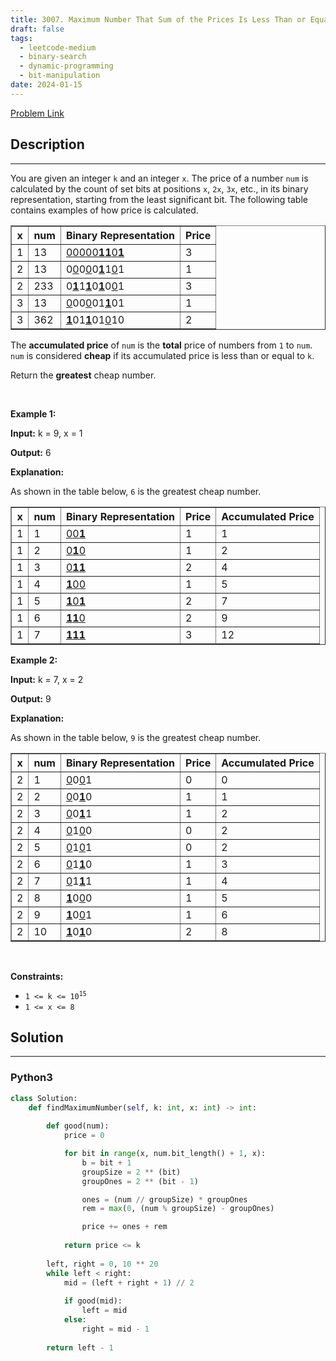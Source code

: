 ```yaml
---
title: 3007. Maximum Number That Sum of the Prices Is Less Than or Equal to K
draft: false
tags: 
  - leetcode-medium
  - binary-search
  - dynamic-programming
  - bit-manipulation
date: 2024-01-15
---
```


[Problem Link](https://leetcode.com/problems/maximum-number-that-sum-of-the-prices-is-less-than-or-equal-to-k/)

## Description

---
<p>You are given an integer <code>k</code> and an integer <code>x</code>. The price of a number&nbsp;<code>num</code> is calculated by the count of <span data-keyword="set-bit">set bits</span> at positions <code>x</code>, <code>2x</code>, <code>3x</code>, etc., in its binary representation, starting from the least significant bit. The following table contains examples of how price is calculated.</p>

<table border="1">
	<tbody>
		<tr>
			<th>x</th>
			<th>num</th>
			<th>Binary Representation</th>
			<th>Price</th>
		</tr>
		<tr>
			<td>1</td>
			<td>13</td>
			<td><u>0</u><u>0</u><u>0</u><u>0</u><u>0</u><strong><u>1</u></strong><strong><u>1</u></strong><u>0</u><strong><u>1</u></strong></td>
			<td>3</td>
		</tr>
		<tr>
			<td>2</td>
			<td>13</td>
			<td>0<u>0</u>0<u>0</u>0<strong><u>1</u></strong>1<u>0</u>1</td>
			<td>1</td>
		</tr>
		<tr>
			<td>2</td>
			<td>233</td>
			<td>0<strong><u>1</u></strong>1<strong><u>1</u></strong>0<strong><u>1</u></strong>0<u>0</u>1</td>
			<td>3</td>
		</tr>
		<tr>
			<td>3</td>
			<td>13</td>
			<td><u>0</u>00<u>0</u>01<strong><u>1</u></strong>01</td>
			<td>1</td>
		</tr>
		<tr>
			<td>3</td>
			<td>362</td>
			<td><strong><u>1</u></strong>01<strong><u>1</u></strong>01<u>0</u>10</td>
			<td>2</td>
		</tr>
	</tbody>
</table>

<p>The&nbsp;<strong>accumulated price</strong>&nbsp;of&nbsp;<code>num</code>&nbsp;is the <b>total</b>&nbsp;price of&nbsp;numbers from <code>1</code> to <code>num</code>. <code>num</code>&nbsp;is considered&nbsp;<strong>cheap</strong>&nbsp;if its accumulated price&nbsp;is less than or equal to <code>k</code>.</p>

<p>Return the <b>greatest</b>&nbsp;cheap number.</p>

<p>&nbsp;</p>
<p><strong class="example">Example 1:</strong></p>

<div class="example-block">
<p><strong>Input:</strong> <span class="example-io">k = 9, x = 1</span></p>

<p><strong>Output:</strong> <span class="example-io">6</span></p>

<p><strong>Explanation:</strong></p>

<p>As shown in the table below, <code>6</code> is the greatest cheap number.</p>

<table border="1">
	<tbody>
		<tr>
			<th>x</th>
			<th>num</th>
			<th>Binary Representation</th>
			<th>Price</th>
			<th>Accumulated Price</th>
		</tr>
		<tr>
			<td>1</td>
			<td>1</td>
			<td><u>0</u><u>0</u><strong><u>1</u></strong></td>
			<td>1</td>
			<td>1</td>
		</tr>
		<tr>
			<td>1</td>
			<td>2</td>
			<td><u>0</u><strong><u>1</u></strong><u>0</u></td>
			<td>1</td>
			<td>2</td>
		</tr>
		<tr>
			<td>1</td>
			<td>3</td>
			<td><u>0</u><strong><u>1</u></strong><strong><u>1</u></strong></td>
			<td>2</td>
			<td>4</td>
		</tr>
		<tr>
			<td>1</td>
			<td>4</td>
			<td><strong><u>1</u></strong><u>0</u><u>0</u></td>
			<td>1</td>
			<td>5</td>
		</tr>
		<tr>
			<td>1</td>
			<td>5</td>
			<td><strong><u>1</u></strong><u>0</u><strong><u>1</u></strong></td>
			<td>2</td>
			<td>7</td>
		</tr>
		<tr>
			<td>1</td>
			<td>6</td>
			<td><strong><u>1</u></strong><strong><u>1</u></strong><u>0</u></td>
			<td>2</td>
			<td>9</td>
		</tr>
		<tr>
			<td>1</td>
			<td>7</td>
			<td><strong><u>1</u></strong><strong><u>1</u></strong><strong><u>1</u></strong></td>
			<td>3</td>
			<td>12</td>
		</tr>
	</tbody>
</table>
</div>

<p><strong class="example">Example 2:</strong></p>

<div class="example-block">
<p><strong>Input:</strong> <span class="example-io">k = 7, x = 2</span></p>

<p><strong>Output:</strong> <span class="example-io">9</span></p>

<p><strong>Explanation:</strong></p>

<p>As shown in the table below, <code>9</code> is the greatest cheap number.</p>

<table border="1">
	<tbody>
		<tr>
			<th>x</th>
			<th>num</th>
			<th>Binary Representation</th>
			<th>Price</th>
			<th>Accumulated Price</th>
		</tr>
		<tr>
			<td>2</td>
			<td>1</td>
			<td><u>0</u>0<u>0</u>1</td>
			<td>0</td>
			<td>0</td>
		</tr>
		<tr>
			<td>2</td>
			<td>2</td>
			<td><u>0</u>0<strong><u>1</u></strong>0</td>
			<td>1</td>
			<td>1</td>
		</tr>
		<tr>
			<td>2</td>
			<td>3</td>
			<td><u>0</u>0<strong><u>1</u></strong>1</td>
			<td>1</td>
			<td>2</td>
		</tr>
		<tr>
			<td>2</td>
			<td>4</td>
			<td><u>0</u>1<u>0</u>0</td>
			<td>0</td>
			<td>2</td>
		</tr>
		<tr>
			<td>2</td>
			<td>5</td>
			<td><u>0</u>1<u>0</u>1</td>
			<td>0</td>
			<td>2</td>
		</tr>
		<tr>
			<td>2</td>
			<td>6</td>
			<td><u>0</u>1<strong><u>1</u></strong>0</td>
			<td>1</td>
			<td>3</td>
		</tr>
		<tr>
			<td>2</td>
			<td>7</td>
			<td><u>0</u>1<strong><u>1</u></strong>1</td>
			<td>1</td>
			<td>4</td>
		</tr>
		<tr>
			<td>2</td>
			<td>8</td>
			<td><strong><u>1</u></strong>0<u>0</u>0</td>
			<td>1</td>
			<td>5</td>
		</tr>
		<tr>
			<td>2</td>
			<td>9</td>
			<td><strong><u>1</u></strong>0<u>0</u>1</td>
			<td>1</td>
			<td>6</td>
		</tr>
		<tr>
			<td>2</td>
			<td>10</td>
			<td><strong><u>1</u></strong>0<strong><u>1</u></strong>0</td>
			<td>2</td>
			<td>8</td>
		</tr>
	</tbody>
</table>
</div>

<p>&nbsp;</p>
<p><strong>Constraints:</strong></p>

<ul>
	<li><code>1 &lt;= k &lt;= 10<sup>15</sup></code></li>
	<li><code>1 &lt;= x &lt;= 8</code></li>
</ul>


## Solution

---
### Python3
``` py title='maximum-number-that-sum-of-the-prices-is-less-than-or-equal-to-k'
class Solution:
    def findMaximumNumber(self, k: int, x: int) -> int:
        
        def good(num):
            price = 0

            for bit in range(x, num.bit_length() + 1, x):
                b = bit + 1
                groupSize = 2 ** (bit)
                groupOnes = 2 ** (bit - 1)

                ones = (num // groupSize) * groupOnes
                rem = max(0, (num % groupSize) - groupOnes)

                price += ones + rem
            
            return price <= k
        
        left, right = 0, 10 ** 20
        while left < right:
            mid = (left + right + 1) // 2
            
            if good(mid):
                left = mid
            else:
                right = mid - 1
        
        return left - 1
```

